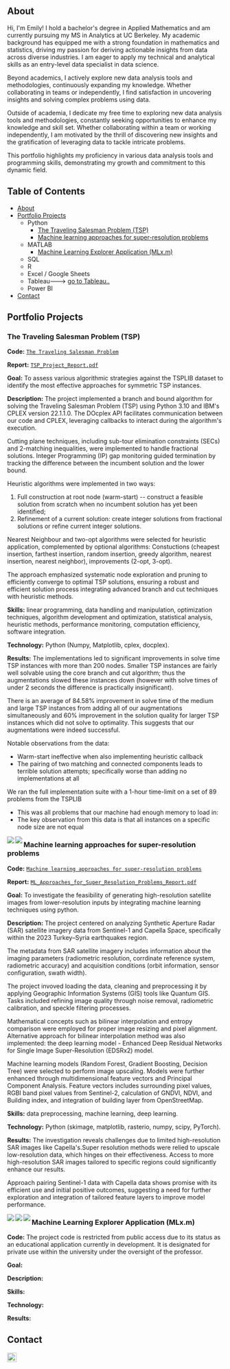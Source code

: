 ## About
Hi, I'm Emily! I hold a bachelor's degree in Applied Mathematics and am currently pursuing my MS in Analytics at UC Berkeley. My academic background has equipped me with a strong foundation in mathematics and statistics, driving my passion for deriving actionable insights from data across diverse industries. I am eager to apply my technical and analytical skills as an entry-level data specialist in data science.

Beyond academics, I actively explore new data analysis tools and methodologies, continuously expanding my knowledge. Whether collaborating in teams or independently, I find satisfaction in uncovering insights and solving complex problems using data.

Outside of academia, I dedicate my free time to exploring new data analysis tools and methodologies, constantly seeking opportunities to enhance my knowledge and skill set. Whether collaborating within a team or working independently, I am motivated by the thrill of discovering new insights and the gratification of leveraging data to tackle intricate problems.

This portfolio highlights my proficiency in various data analysis tools and programming skills, demonstrating my growth and commitment to this dynamic field.

## Table of Contents
- [About](https://github.com/EmilyQiu720/EmilyQiu720.github.io/tree/main#about)
- [Portfolio Projects](https://github.com/EmilyQiu720/EmilyQiu720.github.io/tree/main#portfolio-projects)
  - Python
    - [The Traveling Salesman Problem (TSP)](https://github.com/EmilyQiu720/EmilyQiu720.github.io/tree/main#the-traveling-salesman-problem-tsp)
    - [Machine learning approaches for super-resolution problems](https://github.com/EmilyQiu720/EmilyQiu720.github.io/tree/main#machine-learning-approaches-for-super-resolution-problems)
  - MATLAB
    - [Machine Learning Explorer Application (MLx.m)](https://github.com/EmilyQiu720/EmilyQiu720.github.io/tree/main#machine-learning-explorer-application-mlxm)
  - SQL
  - R
  - Excel / Google Sheets
  - Tableau---> [go to Tableau..](https://public.tableau.com/app/profile/)
  - Power BI
- [Contact](https://github.com/github.com/EmilyQiu720/EmilyQiu720.github.io/blob/main/README.md#contacts)

## Portfolio Projects

### The Traveling Salesman Problem (TSP)
**Code:** [`The Traveling Salesman Problem`](https://github.com/EmilyQiu720/PortfolioProjects/tree/main/The%20Traveling%20Salesman%20Problem)

**Report:** [`TSP_Project_Report.pdf`](https://github.com/EmilyQiu720/PortfolioProjects/blob/main/Machine%20learning%20approaches%20for%20super-resolution%20problems/ML_Approaches_for_Super_Resolution_Problems_Report.pdf)

**Goal:** To assess various algorithmic strategies against the TSPLIB dataset to identify the most effective approaches for symmetric TSP instances.

**Description:** The project implemented a branch and bound algorithm for solving the Traveling Salesman Problem (TSP) using Python 3.10 and IBM's CPLEX version 22.1.1.0. The DOcplex API facilitates communication between our code and CPLEX, leveraging callbacks to interact during the algorithm's execution. 

Cutting plane techniques, including sub-tour elimination constraints (SECs) and 2-matching inequalities, were implemented to handle fractional solutions. Integer Programming (IP) gap monitoring guided termination by tracking the difference between the incumbent solution and the lower bound. 

Heuristic algorithms were implemented in two ways: 
1) Full construction at root node (warm-start) -- construct a feasible solution from scratch when no incumbent solution has yet been identified;
2) Refinement of a current solution: create integer solutions from fractional solutions or refine current integer solutions.

Nearest Neighbour and two-opt algorithms were selected for heuristic application, complemented by optional algorithms: Constuctions (cheapest insertion, farthest insertion, random insertion, greedy algorithm, nearest insertion, nearest neighbor), improvements (2-opt, 3-opt). 

The approach emphasized systematic node exploration and pruning to efficiently converge to optimal TSP solutions, ensuring a robust and efficient solution process integrating advanced branch and cut techniques with heuristic methods.

**Skills:** linear programming, data handling and manipulation, optimization techniques, algorithm development and optimization, statistical analysis, heuristic methods, performance monitoring, computation efficiency, software integration.

**Technology:** Python (Numpy, Matplotlib, cplex, docplex).

**Results:** The implementations led to significant improvements in solve time TSP instances with more than 200 nodes. Smaller TSP instances are fairly well solvable using the core branch and cut algorithm; thus the augmentations slowed these instances down (however with solve times of under 2 seconds the difference is practically insignificant). 

There is an average of 84.58% improvement in solve time of the medium and large TSP instances from adding all of our augmentations simultaneously and 60% improvement in the solution quality for larger TSP instances which did not solve to optimality. This suggests that our augmentations were indeed successful. 

Notable observations from the data:
- Warm-start ineffective when also implementing heuristic callback 
- The pairing of two matching and connected components leads to terrible solution attempts; specifically worse than adding no implementations at all

We ran the full implementation suite with a 1-hour time-limit on a set of 89 problems from the TSPLIB
- This was all problems that our machine had enough memory to load in: 
- The key observation from this data is that all instances on a specific node size are not equal 



<img align="left"  src="https://github.com/EmilyQiu720/EmilyQiu720.github.io/blob/main/images/The%20Traveling%20Salesman%20Problem/TSP%20Results.png" />

<img align="left"  src="https://github.com/EmilyQiu720/EmilyQiu720.github.io/blob/main/images/The%20Traveling%20Salesman%20Problem/TSPLIB%20data.png" />


### Machine learning approaches for super-resolution problems

**Code:** [`Machine learning approaches for super-resolution problems`](https://github.com/EmilyQiu720/PortfolioProjects/tree/main/Machine%20learning%20approaches%20for%20super-resolution%20problems)

**Report:** [`ML_Approaches_for_Super_Resolution_Problems_Report.pdf`](https://github.com/EmilyQiu720/PortfolioProjects/blob/main/Machine%20learning%20approaches%20for%20super-resolution%20problems/ML_Approaches_for_Super_Resolution_Problems_Report.pdf)

**Goal:** To investigate the feasibility of generating high-resolution satellite images from lower-resolution inputs by integrating machine learning techniques using python.

**Description:** The project centered on analyzing Synthetic Aperture Radar (SAR) satellite imagery data from Sentinel-1 and Capella Space, specifically within the 2023 Turkey–Syria earthquakes region. 

The metadata from SAR satellite imagery includes information about the imaging parameters (radiometric resolution, corrdinate reference system, radiometric accuracy) and acquisition conditions (orbit information, sensor configuration, swath width). 

The project invoved loading the data, cleaning and preprocessing it by applying Geographic Information Systems (GIS) tools like Quantum GIS. Tasks included refining image quality through noise removal, radiometric calibration, and speckle filtering processes. 

Mathematical concepts such as bilinear interpolation and entropy comparison were employed for proper image resizing and pixel alignment. Alternative approach for bilinear interpolation method was also implemented: the deep learning model - Enhanced Deep Residual Networks for Single Image Super-Resolution (EDSRx2) model. 

Machine learning models (Random Forest, Gradient Boosting, Decision Tree) were selected to perform image upscaling. Models were further enhanced through multidimensional feature vectors and Principal Component Analysis. Feature vectors includes surrounding pixel values, RGBI band pixel values from Sentinel-2, calculation of GNDVI, NDVI, and Building index, and integration of building layer from OpenStreetMap. 

**Skills:** data preprocessing, machine learning, deep learning.

**Technology:** Python (skimage, matplotlib, rasterio, numpy, scipy, PyTorch).

**Results:** The investigation reveals challenges due to limited high-resolution SAR images like Capella's.Super resolution methods were relied to upscale low-resolution data, which hinges on their effectiveness. Access to more high-resolution SAR images tailored to specific regions could significantly enhance our results. 

Approach pairing Sentinel-1 data with Capella data shows promise with its efficient use and initial positive outcomes, suggesting a need for further exploration and integration of tailored feature layers to improve model performance.

<img align="left" src="https://github.com/EmilyQiu720/EmilyQiu720.github.io/blob/main/images/Machine%20learning%20approaches%20for%20super-resolution%20problems/approach%201%20(bilinear%20interpolation).jpg" />

<img align="left" src="https://github.com/EmilyQiu720/EmilyQiu720.github.io/blob/main/images/Machine%20learning%20approaches%20for%20super-resolution%20problems/Approach%201%20(EDSRx2).jpg" />

<img align="left" src="https://github.com/EmilyQiu720/EmilyQiu720.github.io/blob/main/images/Machine%20learning%20approaches%20for%20super-resolution%20problems/Approach%202.jpg" />

### Machine Learning Explorer Application (MLx.m)

**Code:** The project code is restricted from public access due to its status as an educational application currently in development. It is designated for private use within the university under the oversight of the professor.

**Goal:** 

**Description:** 

**Skills:** 

**Technology:** 

**Results:** 



## Contact

[<img align="left" alt="JoshMadakor | LinkedIn" width="22px" src="https://cdn.jsdelivr.net/npm/simple-icons@v3/icons/linkedin.svg" />][linkedin]

[linkedin]: https://linkedin.com/in/emily-qiqiu/
